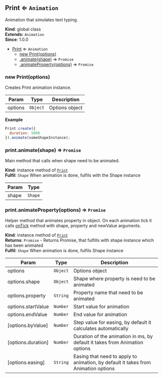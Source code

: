 <a name="Print"></a>

## Print ⇐ <code>Animation</code>
Animation that simulates text typing.

**Kind**: global class  
**Extends:** <code>Animation</code>  
**Since**: 1.0.0  

* [Print](#Print) ⇐ <code>Animation</code>
    * [new Print(options)](#new_Print_new)
    * [.animate(shape)](#Print+animate) ⇒ <code>Promise</code>
    * [.animateProperty(options)](#Print+animateProperty) ⇒ <code>Promise</code>

<a name="new_Print_new"></a>

### new Print(options)
Creates Print animation instance.


| Param | Type | Description |
| --- | --- | --- |
| options | <code>Object</code> | Options object |

**Example**  
```js
Print.create({
  duration: 5000
}).animate(someShapeInstance);
```
<a name="Print+animate"></a>

### print.animate(shape) ⇒ <code>Promise</code>
Main method that calls when shape need to be animated.

**Kind**: instance method of <code>[Print](#Print)</code>  
**Fulfil**: <code>Shape</code> When animation is done, fulfils with the Shape instance  

| Param | Type |
| --- | --- |
| shape | <code>Shape</code> | 

<a name="Print+animateProperty"></a>

### print.animateProperty(options) ⇒ <code>Promise</code>
Helper method that animates property in object.
On each animation tick it calls [onTick](onTick) method with shape, property and newValue arguments.

**Kind**: instance method of <code>[Print](#Print)</code>  
**Returns**: <code>Promise</code> - Returns Promise, that fulfills with shape instance which has been animated  
**Fulfil**: <code>Shape</code> When animation is done, fulfils Shape instance  

| Param | Type | Description |
| --- | --- | --- |
| options | <code>Object</code> | Options object |
| options.shape | <code>Object</code> | Shape where property is need to be animated |
| options.property | <code>String</code> | Property name that need to be animated |
| options.startValue | <code>Number</code> | Start value for animation |
| options.endValue | <code>Number</code> | End value for animation |
| [options.byValue] | <code>Number</code> | Step value for easing, by default it calculates automatically |
| [options.duration] | <code>Number</code> | Duration of the animation in ms, by default it takes from Animation options |
| [options.easing] | <code>String</code> | Easing that need to apply to animation, by default it takes from Animation options |

